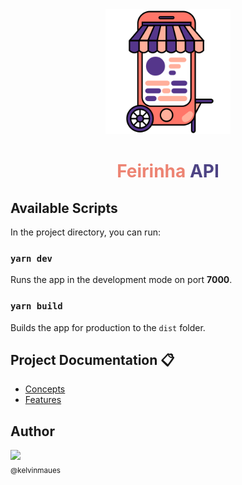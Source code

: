 <div align="center">
  <img width="200px" src="./src/public/feirinha_img.png">
  <h1>
    <span style="color:#ed8473">Feirinha</span> <span style="color:#4d4384">API</span>
  </h1>
</div>

## Available Scripts

In the project directory, you can run:

### `yarn dev`

Runs the app in the development mode on port **7000**.<br />

### `yarn build`

Builds the app for production to the `dist` folder.<br />

## Project Documentation :clipboard:

* [Concepts](./docs/concepts.md)
* [Features](./docs/features.md)

## Author

[<img src="https://avatars3.githubusercontent.com/u/11196828?s=460&u=3bb8fac22345e3fac52bc1becc6774ab10c37642&v=4" width=115><br><sub>@kelvinmaues</sub>](https://github.com/kelvinmaues)